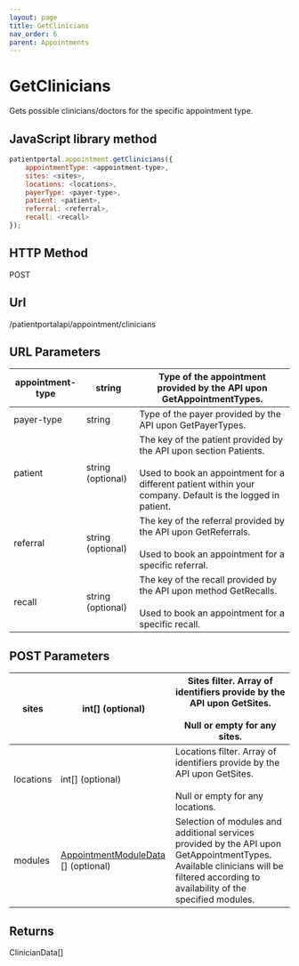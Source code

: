 ```yaml
---
layout: page
title: GetClinicians
nav_order: 6
parent: Appointments
---
```


# GetClinicians

Gets possible clinicians/doctors for the specific appointment type.

## JavaScript library method

```javascript
patientportal.appointment.getClinicians({
    appointmentType: <appointment-type>,
    sites: <sites>,
    locations: <locations>,
    payerType: <payer-type>,
    patient: <patient>,
    referral: <referral>,
    recall: <recall>
});
```

## HTTP Method

POST

## ****Url****

/patientportalapi/appointment/clinicians

## URL Parameters

| appointment-type | string | Type of the appointment provided by the API upon GetAppointmentTypes. |
| --- | --- | --- |
| payer-type | string | Type of the payer provided by the API upon GetPayerTypes. |
| patient | string (optional) | The key of the patient provided by the API upon section Patients.<br><br>Used to book an appointment for a different patient within your company. Default is the logged in patient. |
| referral | string (optional) | The key of the referral provided by the API upon GetReferrals.<br><br>Used to book an appointment for a specific referral. |
| recall | string (optional) | The key of the recall provided by the API upon method GetRecalls.<br><br>Used to book an appointment for a specific recall. |

## POST Parameters

| sites | int\[\] (optional) | Sites filter. Array of identifiers provide by the API upon GetSites.<br><br>Null or empty for any sites. |
| --- | --- | --- |
| locations | int\[\] (optional) | Locations filter. Array of identifiers provide by the API upon GetSites.<br><br>Null or empty for any locations. |
| modules | [AppointmentModuleData](#_AppointmentModuleData) \[\] (optional) | Selection of modules and additional services provided by the API upon GetAppointmentTypes. Available clinicians will be filtered according to availability of the specified modules. |

## Returns

ClinicianData\[\]
